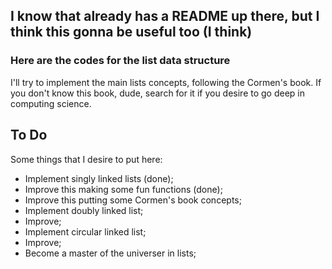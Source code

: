 ## I know that already has a README up there, but I think this gonna be useful too (I think)
### Here are the codes for the list data structure


I'll try to implement the main lists concepts, following the Cormen's book. If you don't know 
this book, dude, search for it if you desire to go deep in computing science.

## **To Do**

Some things that I desire to put here:

* Implement singly linked lists (done);
* Improve this making some fun functions (done);
* Improve this putting some Cormen's book concepts;
* Implement doubly linked list;
* Improve;
* Implement circular linked list;
* Improve;
* Become a master of the universer in lists;
  



